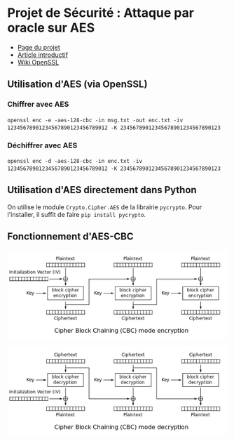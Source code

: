 # Projet de Sécurité : Attaque par oracle sur AES

* [Page du projet](https://cmaurice.fr/teaching/ENS/project6.html)
* [Article introductif](https://research.checkpoint.com/2019/cryptographic-attacks-a-guide-for-the-perplexed/)
* [Wiki OpenSSL](https://wiki.openssl.org/index.php/Enc)

## Utilisation d'AES (via OpenSSL)

### Chiffrer avec AES
`openssl enc -e -aes-128-cbc -in msg.txt -out enc.txt -iv 12345678901234567890123456789012 -K 23456789012345678901234567890123`

### Déchiffrer avec AES
`openssl enc -d -aes-128-cbc -in enc.txt -iv 12345678901234567890123456789012 -K 23456789012345678901234567890123`

## Utilisation d'AES directement dans Python

On utilise le module `Crypto.Cipher.AES` de la librairie `pycrypto`.
Pour l'installer, il suffit de faire `pip install pycrypto`.

## Fonctionnement d'AES-CBC

![Fonctionnement du chiffrement](cbc-enc.png)

![Fonctionnement du déchiffrement](cbc-dec.png)
